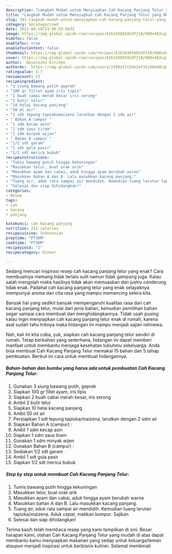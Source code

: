 ```yaml
---
description: "Langkah Mudah untuk Menyiapkan Cah Kacang Panjang Telur yang Menggugah Selera"
title: "Langkah Mudah untuk Menyiapkan Cah Kacang Panjang Telur yang Menggugah Selera"
slug: 343-langkah-mudah-untuk-menyiapkan-cah-kacang-panjang-telur-yang-menggugah-selera
category: Uncategorized
date: 2021-04-18T23:40:59.663Z
image: https://img-global.cpcdn.com/recipes/61b34365b92df210/680x482cq70/cah-kacang-panjang-telur-foto-resep-utama.jpg
hideToc: false
enableToc: true
enableTocContent: false
thumbnail: https://img-global.cpcdn.com/recipes/61b34365b92df210/680x482cq70/cah-kacang-panjang-telur-foto-resep-utama.jpg
cover: https://img-global.cpcdn.com/recipes/61b34365b92df210/680x482cq70/cah-kacang-panjang-telur-foto-resep-utama.jpg
author:  Devalesha Kitchen
authorAv:  https://img-global.cpcdn.com/users/2380af2c93e2ef35/60x60cq50/avatar.jpg
ratingvalue: 3.7
reviewcount: 23
recipeingredient:
- "3 siung bawang putih geprek"
- "100 gr fillet ayam iris tipis"
- "2 buah cabai merah besar iris serong"
- "2 butir telur"
- "10 helai kacang panjang"
- "50 ml air"
- "1 sdt tepung tapiokamaizena larutkan dengan 2 sdm air"
- " Bahan A campur "
- "1 sdm kecap asin"
- "1 sdm saus tiram"
- "1 sdm minyak wijen"
- " Bahan B campur "
- "1/2 sdt garam"
- "1 sdt gula pasir"
- "1/2 sdt merica bubuk"
recipeinstructions:
- "Tumis bawang putih hingga kekuningan"
- "Masukkan telur, buat orak arik"
- "Masukkan ayam dan cabai, aduk hingga ayam berubah warna"
- "Masukkan bahan A dan B. Lalu masukkan kacang panjang."
- "Tuang air, aduk rata sampai air mendidih. Kemudian tuang larutan tapioka/maizena. Aduk cepat, matikan kompor. Sajikan"
- "Selesai dan siap dihidangkan!"
categories:
- Resep
tags:
- cah
- kacang
- panjang

katakunci: cah kacang panjang 
nutrition: 231 calories
recipecuisine: Indonesian
preptime: "PT36M"
cooktime: "PT36M"
recipeyield: "1"
recipecategory: Dinner

---
```



Sedang mencari inspirasi resep cah kacang panjang telur yang enak? Cara membuatnya memang tidak terlalu sulit namun tidak gampang juga. Kalau salah mengolah maka hasilnya tidak akan memuaskan dan justru cenderung tidak enak. Padahal cah kacang panjang telur yang enak selayaknya mempunyai aroma dan cita rasa yang mampu memancing selera kita.




Banyak hal yang sedikit banyak mempengaruhi kualitas rasa dari cah kacang panjang telur, mulai dari jenis bahan, kemudian pemilihan bahan segar sampai cara membuat dan menghidangkannya. Tidak usah pusing kalau ingin menyiapkan cah kacang panjang telur enak di rumah, karena asal sudah tahu triknya maka hidangan ini mampu menjadi sajian istimewa.


Nah, kali ini kita coba, yuk, siapkan cah kacang panjang telur sendiri di rumah. Tetap berbahan yang sederhana, hidangan ini dapat memberi manfaat untuk membantu menjaga kesehatan tubuhmu sekeluarga. Anda bisa membuat Cah Kacang Panjang Telur memakai 15 bahan dan 5 tahap pembuatan. Berikut ini cara untuk membuat hidangannya.

<!--inarticleads1-->

##### Bahan-bahan dan bumbu yang harus ada untuk pembuatan Cah Kacang Panjang Telur:

1. Gunakan 3 siung bawang putih, geprek
1. Siapkan 100 gr fillet ayam, iris tipis
1. Siapkan 2 buah cabai merah besar, iris serong
1. Ambil 2 butir telur
1. Siapkan 10 helai kacang panjang
1. Ambil 50 ml air
1. Persiapkan 1 sdt tepung tapioka/maizena, larutkan dengan 2 sdm air
1. Siapkan  Bahan A (campur) :
1. Ambil 1 sdm kecap asin
1. Siapkan 1 sdm saus tiram
1. Gunakan 1 sdm minyak wijen
1. Gunakan  Bahan B (campur) :
1. Sediakan 1/2 sdt garam
1. Ambil 1 sdt gula pasir
1. Siapkan 1/2 sdt merica bubuk




<!--inarticleads2-->

##### Step by step untuk membuat Cah Kacang Panjang Telur:

1. Tumis bawang putih hingga kekuningan
1. Masukkan telur, buat orak arik
1. Masukkan ayam dan cabai, aduk hingga ayam berubah warna
1. Masukkan bahan A dan B. Lalu masukkan kacang panjang.
1. Tuang air, aduk rata sampai air mendidih. Kemudian tuang larutan tapioka/maizena. Aduk cepat, matikan kompor. Sajikan
1. Selesai dan siap dihidangkan!



Terima kasih telah membaca resep yang kami tampilkan di sini. Besar harapan kami, olahan Cah Kacang Panjang Telur yang mudah di atas dapat membantu kamu menyiapkan makanan yang sedap untuk keluarga/teman ataupun menjadi inspirasi untuk berbisnis kuliner. Selamat menikmati
